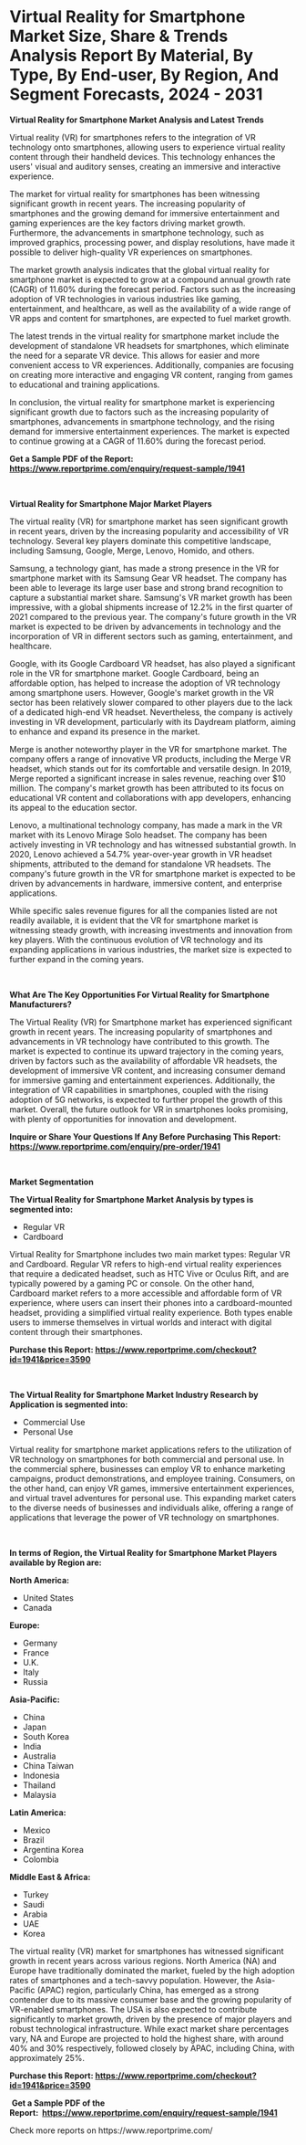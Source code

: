 <p><h1>Virtual Reality for Smartphone Market Size, Share & Trends Analysis Report By Material, By Type, By End-user, By Region, And Segment Forecasts, 2024 - 2031</h1></p><p><strong>Virtual Reality for Smartphone Market Analysis and Latest Trends</strong></p>
<p><p>Virtual reality (VR) for smartphones refers to the integration of VR technology onto smartphones, allowing users to experience virtual reality content through their handheld devices. This technology enhances the users' visual and auditory senses, creating an immersive and interactive experience.</p><p>The market for virtual reality for smartphones has been witnessing significant growth in recent years. The increasing popularity of smartphones and the growing demand for immersive entertainment and gaming experiences are the key factors driving market growth. Furthermore, the advancements in smartphone technology, such as improved graphics, processing power, and display resolutions, have made it possible to deliver high-quality VR experiences on smartphones.</p><p>The market growth analysis indicates that the global virtual reality for smartphone market is expected to grow at a compound annual growth rate (CAGR) of 11.60% during the forecast period. Factors such as the increasing adoption of VR technologies in various industries like gaming, entertainment, and healthcare, as well as the availability of a wide range of VR apps and content for smartphones, are expected to fuel market growth.</p><p>The latest trends in the virtual reality for smartphone market include the development of standalone VR headsets for smartphones, which eliminate the need for a separate VR device. This allows for easier and more convenient access to VR experiences. Additionally, companies are focusing on creating more interactive and engaging VR content, ranging from games to educational and training applications.</p><p>In conclusion, the virtual reality for smartphone market is experiencing significant growth due to factors such as the increasing popularity of smartphones, advancements in smartphone technology, and the rising demand for immersive entertainment experiences. The market is expected to continue growing at a CAGR of 11.60% during the forecast period.</p></p>
<p><strong>Get a Sample PDF of the Report:&nbsp; <a href="https://www.reportprime.com/enquiry/request-sample/1941">https://www.reportprime.com/enquiry/request-sample/1941</a></strong></p>
<p>&nbsp;</p>
<p><strong>Virtual Reality for Smartphone Major Market Players</strong></p>
<p><p>The virtual reality (VR) for smartphone market has seen significant growth in recent years, driven by the increasing popularity and accessibility of VR technology. Several key players dominate this competitive landscape, including Samsung, Google, Merge, Lenovo, Homido, and others.</p><p>Samsung, a technology giant, has made a strong presence in the VR for smartphone market with its Samsung Gear VR headset. The company has been able to leverage its large user base and strong brand recognition to capture a substantial market share. Samsung's VR market growth has been impressive, with a global shipments increase of 12.2% in the first quarter of 2021 compared to the previous year. The company's future growth in the VR market is expected to be driven by advancements in technology and the incorporation of VR in different sectors such as gaming, entertainment, and healthcare.</p><p>Google, with its Google Cardboard VR headset, has also played a significant role in the VR for smartphone market. Google Cardboard, being an affordable option, has helped to increase the adoption of VR technology among smartphone users. However, Google's market growth in the VR sector has been relatively slower compared to other players due to the lack of a dedicated high-end VR headset. Nevertheless, the company is actively investing in VR development, particularly with its Daydream platform, aiming to enhance and expand its presence in the market.</p><p>Merge is another noteworthy player in the VR for smartphone market. The company offers a range of innovative VR products, including the Merge VR headset, which stands out for its comfortable and versatile design. In 2019, Merge reported a significant increase in sales revenue, reaching over $10 million. The company's market growth has been attributed to its focus on educational VR content and collaborations with app developers, enhancing its appeal to the education sector.</p><p>Lenovo, a multinational technology company, has made a mark in the VR market with its Lenovo Mirage Solo headset. The company has been actively investing in VR technology and has witnessed substantial growth. In 2020, Lenovo achieved a 54.7% year-over-year growth in VR headset shipments, attributed to the demand for standalone VR headsets. The company's future growth in the VR for smartphone market is expected to be driven by advancements in hardware, immersive content, and enterprise applications.</p><p>While specific sales revenue figures for all the companies listed are not readily available, it is evident that the VR for smartphone market is witnessing steady growth, with increasing investments and innovation from key players. With the continuous evolution of VR technology and its expanding applications in various industries, the market size is expected to further expand in the coming years.</p></p>
<p>&nbsp;</p>
<p><strong>What Are The Key Opportunities For Virtual Reality for Smartphone Manufacturers?</strong></p>
<p><p>The Virtual Reality (VR) for Smartphone market has experienced significant growth in recent years. The increasing popularity of smartphones and advancements in VR technology have contributed to this growth. The market is expected to continue its upward trajectory in the coming years, driven by factors such as the availability of affordable VR headsets, the development of immersive VR content, and increasing consumer demand for immersive gaming and entertainment experiences. Additionally, the integration of VR capabilities in smartphones, coupled with the rising adoption of 5G networks, is expected to further propel the growth of this market. Overall, the future outlook for VR in smartphones looks promising, with plenty of opportunities for innovation and development.</p></p>
<p><strong>Inquire or Share Your Questions If Any Before Purchasing This Report: <a href="https://www.reportprime.com/enquiry/pre-order/1941">https://www.reportprime.com/enquiry/pre-order/1941</a></strong></p>
<p>&nbsp;</p>
<p><strong>Market Segmentation</strong></p>
<p><strong>The Virtual Reality for Smartphone Market Analysis by types is segmented into:</strong></p>
<p><ul><li>Regular VR</li><li>Cardboard</li></ul></p>
<p><p>Virtual Reality for Smartphone includes two main market types: Regular VR and Cardboard. Regular VR refers to high-end virtual reality experiences that require a dedicated headset, such as HTC Vive or Oculus Rift, and are typically powered by a gaming PC or console. On the other hand, Cardboard market refers to a more accessible and affordable form of VR experience, where users can insert their phones into a cardboard-mounted headset, providing a simplified virtual reality experience. Both types enable users to immerse themselves in virtual worlds and interact with digital content through their smartphones.</p></p>
<p><strong>Purchase this Report:&nbsp;<a href="https://www.reportprime.com/checkout?id=1941&price=3590">https://www.reportprime.com/checkout?id=1941&price=3590</a></strong></p>
<p>&nbsp;</p>
<p><strong>The Virtual Reality for Smartphone Market Industry Research by Application is segmented into:</strong></p>
<p><ul><li>Commercial Use</li><li>Personal Use</li></ul></p>
<p><p>Virtual reality for smartphone market applications refers to the utilization of VR technology on smartphones for both commercial and personal use. In the commercial sphere, businesses can employ VR to enhance marketing campaigns, product demonstrations, and employee training. Consumers, on the other hand, can enjoy VR games, immersive entertainment experiences, and virtual travel adventures for personal use. This expanding market caters to the diverse needs of businesses and individuals alike, offering a range of applications that leverage the power of VR technology on smartphones.</p></p>
<p>&nbsp;</p>
<p><strong>In terms of Region, the Virtual Reality for Smartphone Market Players available by Region are:</strong></p>
<p>
    <p> <strong> North America: </strong>
        <ul>
            <li>United States</li>
            <li>Canada</li>
        </ul>
        </p> 
    <p> <strong> Europe: </strong>
        <ul>
            <li>Germany</li>
            <li>France</li>
            <li>U.K.</li>
            <li>Italy</li>
            <li>Russia</li>
        </ul>
        </p> 
    <p> <strong> Asia-Pacific: </strong>
        <ul>
            <li>China</li>
            <li>Japan</li>
            <li>South Korea</li>
            <li>India</li>
            <li>Australia</li>
            <li>China Taiwan</li>
            <li>Indonesia</li>
            <li>Thailand</li>
            <li>Malaysia</li>
        </ul>
        </p> 
    <p> <strong> Latin America: </strong>
        <ul>
            <li>Mexico</li>
            <li>Brazil</li>
            <li>Argentina Korea</li>
            <li>Colombia</li>
        </ul>
        </p> 
    <p> <strong> Middle East & Africa: </strong>
        <ul>
            <li>Turkey</li>
            <li>Saudi</li>
            <li>Arabia</li>
            <li>UAE</li>
            <li>Korea</li>
        </ul>
    </p>
    </p>
<p><p>The virtual reality (VR) market for smartphones has witnessed significant growth in recent years across various regions. North America (NA) and Europe have traditionally dominated the market, fueled by the high adoption rates of smartphones and a tech-savvy population. However, the Asia-Pacific (APAC) region, particularly China, has emerged as a strong contender due to its massive consumer base and the growing popularity of VR-enabled smartphones. The USA is also expected to contribute significantly to market growth, driven by the presence of major players and robust technological infrastructure. While exact market share percentages vary, NA and Europe are projected to hold the highest share, with around 40% and 30% respectively, followed closely by APAC, including China, with approximately 25%.</p></p>
<p><strong>Purchase this Report: <a href="https://www.reportprime.com/checkout?id=1941&price=3590">https://www.reportprime.com/checkout?id=1941&price=3590</a></strong></p>
<p>&nbsp;<strong>Get a Sample PDF of the Report:&nbsp;&nbsp;<a href="https://www.reportprime.com/enquiry/request-sample/1941">https://www.reportprime.com/enquiry/request-sample/1941</a></strong></p>
<p><strong></strong></p>
<p>Check more reports on https://www.reportprime.com/</p>